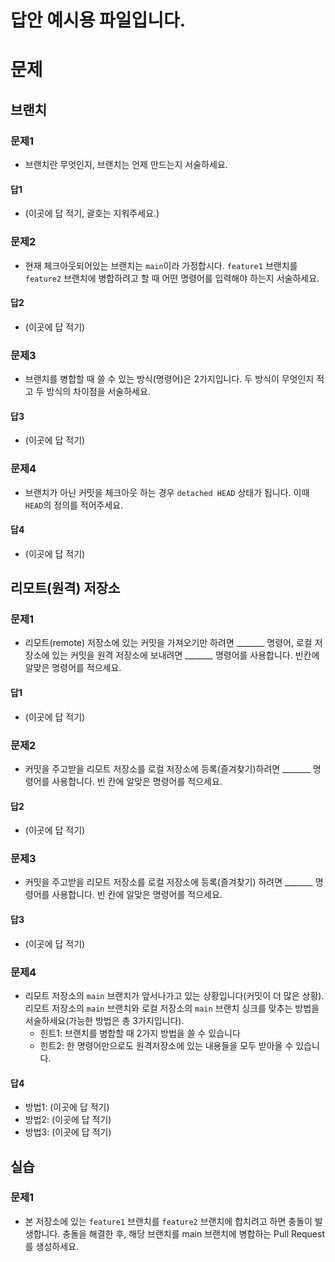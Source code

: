 # 답안 예시용 파일입니다.

# 문제

## 브랜치
### 문제1
- 브랜치란 무엇인지, 브랜치는 언제 만드는지 서술하세요.
#### 답1
- (이곳에 답 적기, 괄호는 지워주세요.)

### 문제2
- 현재 체크아웃되어있는 브랜치는 `main`이라 가정합시다. `feature1` 브랜치를 `feature2` 브랜치에 병합하려고 할 때 어떤 명령어를 입력해야 하는지 서술하세요.

#### 답2
- (이곳에 답 적기)

### 문제3
- 브랜치를 병합할 때 쓸 수 있는 방식(명령어)은 2가지입니다. 두 방식이 무엇인지 적고 두 방식의 차이점을 서술하세요.
#### 답3
- (이곳에 답 적기)

### 문제4
- 브랜치가 아닌 커밋을 체크아웃 하는 경우 `detached HEAD` 상태가 됩니다. 이때 `HEAD`의 정의를 적어주세요.
#### 답4
- (이곳에 답 적기)

## 리모트(원격) 저장소
### 문제1
- 리모트(remote) 저장소에 있는 커밋을 가져오기만 하려면 _______ 명령어, 로컬 저장소에 있는 커밋을 원격 저장소에 보내려면 _______ 명령어를 사용합니다. 빈칸에 알맞은 명령어를 적으세요.
#### 답1
- (이곳에 답 적기)

### 문제2
- 커밋을 주고받을 리모트 저장소를 로컬 저장소에 등록(즐겨찾기)하려면 _______ 명령어를 사용합니다. 빈 칸에 알맞은 명령어를 적으세요.
#### 답2
- (이곳에 답 적기)

### 문제3
- 커밋을 주고받을 리모트 저장소를 로컬 저장소에 등록(즐겨찾기) 하려면 _______ 명령어를 사용합니다. 빈 칸에 알맞은 명령어를 적으세요.
#### 답3
- (이곳에 답 적기)

### 문제4
- 리모트 저장소의 `main` 브랜치가 앞서나가고 있는 상황입니다(커밋이 더 많은 상황). 리모트 저장소의 `main` 브랜치와 로컬 저장소의 `main` 브랜치 싱크를 맞추는 방법을 서술하세요(가능한 방법은 총 3가지입니다).
  - 힌트1: 브랜치를 병합할 때 2가지 방법을 쓸 수 있습니다
  - 힌트2: 한 명령어만으로도 원격저장소에 있는 내용들을 모두 받아올 수 있습니다.
#### 답4
- 방법1: (이곳에 답 적기)
- 방법2: (이곳에 답 적기)
- 방법3: (이곳에 답 적기)

## 실습

### 문제1
- 본 저장소에 있는 `feature1` 브랜치를 `feature2` 브랜치에 합치려고 하면 충돌이 발생합니다. 충돌을 해결한 후, 해당 브랜치를 main 브랜치에 병합하는 Pull Request를 생성하세요.